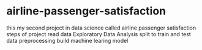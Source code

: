 # airline-passenger-satisfaction
this my second project in data science called airline passenger satisfaction  steps of project  read data Exploratory Data Analysis split to train and test  data preprocessing build machine learing model

